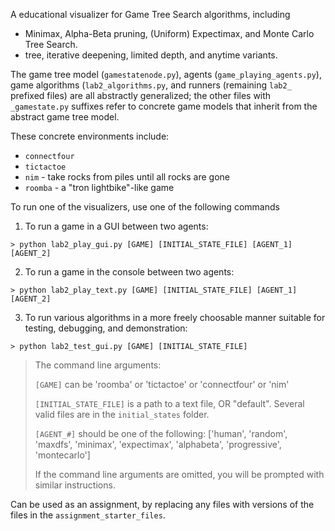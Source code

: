 A educational visualizer for Game Tree Search algorithms, including
- Minimax, Alpha-Beta pruning, (Uniform) Expectimax, and Monte Carlo Tree Search.
- tree, iterative deepening, limited depth, and anytime variants. 

The game tree model (`gamestatenode.py`), agents (`game_playing_agents.py`), game algorithms (`lab2_algorithms.py`, and runners (remaining `lab2_` prefixed files) are all abstractly generalized; the other files with `_gamestate.py` suffixes refer to concrete game models that inherit from the abstract game tree model.

These concrete environments include:
- `connectfour` 
- `tictactoe`
- `nim` - take rocks from piles until all rocks are gone
- `roomba` - a "tron lightbike"-like game

To run one of the visualizers, use one of the following commands

1. To run a game in a GUI between two agents:
  ```
  > python lab2_play_gui.py [GAME] [INITIAL_STATE_FILE] [AGENT_1] [AGENT_2]
  ```
2. To run a game in the console between two agents:
  ```
  > python lab2_play_text.py [GAME] [INITIAL_STATE_FILE] [AGENT_1] [AGENT_2]
  ```
3. To run various algorithms in a more freely choosable manner suitable for testing, debugging, and demonstration:
  ```
  > python lab2_test_gui.py [GAME] [INITIAL_STATE_FILE]
  ```

> The command line arguments:
> 
> `[GAME]` can be 'roomba' or 'tictactoe' or 'connectfour' or 'nim'
>
> `[INITIAL_STATE_FILE]` is a path to a text file, OR "default". Several valid files are in the `initial_states` folder.
>
> `[AGENT_#]` should be one of the following: ['human', 'random', 'maxdfs', 'minimax', 'expectimax', 'alphabeta', 'progressive', 'montecarlo']
>
> If the command line arguments are omitted, you will be prompted with similar instructions.





Can be used as an assignment, by replacing any files with versions of the files in the `assignment_starter_files`. 
